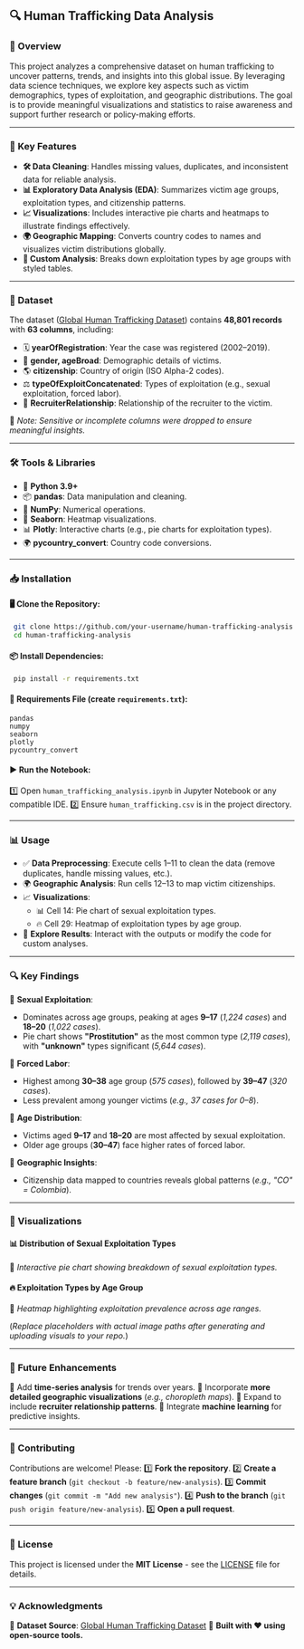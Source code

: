 ## 🔍 Human Trafficking Data Analysis

### 📌 Overview
This project analyzes a comprehensive dataset on human trafficking to uncover patterns, trends, and insights into this global issue. By leveraging data science techniques, we explore key aspects such as victim demographics, types of exploitation, and geographic distributions. The goal is to provide meaningful visualizations and statistics to raise awareness and support further research or policy-making efforts.

---

### 🚀 Key Features
- **🛠️ Data Cleaning**: Handles missing values, duplicates, and inconsistent data for reliable analysis.
- **📊 Exploratory Data Analysis (EDA)**: Summarizes victim age groups, exploitation types, and citizenship patterns.
- **📈 Visualizations**: Includes interactive pie charts and heatmaps to illustrate findings effectively.
- **🌍 Geographic Mapping**: Converts country codes to names and visualizes victim distributions globally.
- **🔬 Custom Analysis**: Breaks down exploitation types by age groups with styled tables.

---

### 📂 Dataset
The dataset ([Global Human Trafficking Dataset](https://www.unodc.org/unodc/en/data-and-analysis/glotip.html)) contains **48,801 records** with **63 columns**, including:

- 🗓️ **yearOfRegistration**: Year the case was registered (2002–2019).
- 👤 **gender, ageBroad**: Demographic details of victims.
- 🌎 **citizenship**: Country of origin (ISO Alpha-2 codes).
- ⚖️ **typeOfExploitConcatenated**: Types of exploitation (e.g., sexual exploitation, forced labor).
- 👥 **RecruiterRelationship**: Relationship of the recruiter to the victim.

🔹 *Note: Sensitive or incomplete columns were dropped to ensure meaningful insights.*

---

### 🛠️ Tools & Libraries
- 🐍 **Python 3.9+**
- 📦 **pandas**: Data manipulation and cleaning.
- 🔢 **NumPy**: Numerical operations.
- 🎨 **Seaborn**: Heatmap visualizations.
- 📊 **Plotly**: Interactive charts (e.g., pie charts for exploitation types).
- 🌍 **pycountry_convert**: Country code conversions.

---

### 📥 Installation
#### 🖥️ Clone the Repository:
```bash
 git clone https://github.com/your-username/human-trafficking-analysis.git
 cd human-trafficking-analysis
```

#### 📦 Install Dependencies:
```bash
 pip install -r requirements.txt
```

#### 📑 Requirements File (create `requirements.txt`):
```
pandas
numpy
seaborn
plotly
pycountry_convert
```

#### ▶️ Run the Notebook:
1️⃣ Open `human_trafficking_analysis.ipynb` in Jupyter Notebook or any compatible IDE.
2️⃣ Ensure `human_trafficking.csv` is in the project directory.

---

### 📊 Usage
- ✅ **Data Preprocessing**: Execute cells 1–11 to clean the data (remove duplicates, handle missing values, etc.).
- 🌍 **Geographic Analysis**: Run cells 12–13 to map victim citizenships.
- 📈 **Visualizations**:
  - 📊 Cell 14: Pie chart of sexual exploitation types.
  - 🔥 Cell 29: Heatmap of exploitation types by age group.
- 🧐 **Explore Results**: Interact with the outputs or modify the code for custom analyses.

---

### 🔍 Key Findings
🔹 **Sexual Exploitation**:
- Dominates across age groups, peaking at ages **9–17** (*1,224 cases*) and **18–20** (*1,022 cases*).
- Pie chart shows **"Prostitution"** as the most common type (*2,119 cases*), with **"unknown"** types significant (*5,644 cases*).

🔹 **Forced Labor**:
- Highest among **30–38** age group (*575 cases*), followed by **39–47** (*320 cases*).
- Less prevalent among younger victims (*e.g., 37 cases for 0–8*).

🔹 **Age Distribution**:
- Victims aged **9–17** and **18–20** are most affected by sexual exploitation.
- Older age groups (**30–47**) face higher rates of forced labor.

🔹 **Geographic Insights**:
- Citizenship data mapped to countries reveals global patterns (*e.g., "CO" = Colombia*).

---

### 📌 Visualizations
#### 📊 **Distribution of Sexual Exploitation Types**
📍 *Interactive pie chart showing breakdown of sexual exploitation types.*

#### 🔥 **Exploitation Types by Age Group**
📍 *Heatmap highlighting exploitation prevalence across age ranges.*

(*Replace placeholders with actual image paths after generating and uploading visuals to your repo.*)

---

### 🚀 Future Enhancements
🔹 Add **time-series analysis** for trends over years.
🔹 Incorporate **more detailed geographic visualizations** (*e.g., choropleth maps*).
🔹 Expand to include **recruiter relationship patterns**.
🔹 Integrate **machine learning** for predictive insights.

---

### 🤝 Contributing
Contributions are welcome! Please:
1️⃣ **Fork the repository**.
2️⃣ **Create a feature branch** (`git checkout -b feature/new-analysis`).
3️⃣ **Commit changes** (`git commit -m "Add new analysis"`).
4️⃣ **Push to the branch** (`git push origin feature/new-analysis`).
5️⃣ **Open a pull request**.

---

### 📜 License
This project is licensed under the **MIT License** - see the [LICENSE](LICENSE) file for details.

---

### 💡 Acknowledgments
🔹 **Dataset Source**: [Global Human Trafficking Dataset](https://www.unodc.org/unodc/en/data-and-analysis/glotip.html)
🔹 **Built with ❤️ using open-source tools.**

